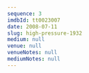 ```yaml
---
sequence: 3
imdbId: tt0023007
date: 2008-07-11
slug: high-pressure-1932
medium: null
venue: null
venueNotes: null
mediumNotes: null
---
```



